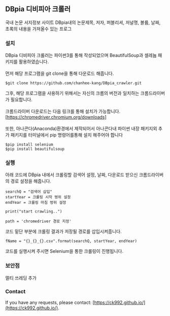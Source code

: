 ## DBpia 디비피아 크롤러
국내 논문 서지정보 사이트 DBpia내의 논문제목, 저자, 퍼블리셔, 저널명, 볼륨, 날짜, 초록의 내용을 가져올수 있는 프로그
### 설치
DBpia 디비피아 크롤러는 파이썬3를 통해 작성되었으며 BeautifulSoup과 셀레늄 패키지를 활용하였습니다.<br><br>
먼저 해당 프로그램을 git clone을 통해 다운로드 해줍니다.
```
$git clone https://github.com/chanhee-kang/DBpia_crawler.git
```
그후, 해당 프로그램을 사용하기 위해서는 자신의 크롬의 버전과 일치하는 크롬드라이버가 필요합니다.<br><br>
크롬드라이버 다운로드는 다음 링크를 통해 설치가 가능합니다. [https://chromedriver.chromium.org/downloads] <br><br>
또한, 아나콘다(Anaconda)환경에서 제작되어서 아나콘다내 파이썬 내장 패키지외 추가 패키지를 터미널에서 pip 명령어를통해 설치 해주어야 합니다
```
$pip install selenium
$pip install beautifulsoup
```

### 실행
아래 코드에 DBpia 내에서 크롤링할 검색어 설정, 날짜, 다운로드 받으신 크롬드라이버의 경로 설정을 해줍니다.
```
searchQ = "검색어 삽입"
startYear = 크롤링 시작 벙위 설정
endYear = 크롤링 마침 벙위 설정

print("start crawling..")

path = 'chromedriver 경로 지정'
```
코드 밑단 부분에 크롤링 결과가 저장될 경로를 삽입시켜줍니다.
```
fName = "{}_{}_{}.csv".format(searchQ, startYear, endYear)
```
코드를 실행시켜 주시면 Selenium을 통한 크롤링이 진행됩니다.

### 보안점
멀티 쓰레딩 추가

### Contact
If you have any requests, please contact: [https://ck992.github.io/](https://ck992.github.io/).

